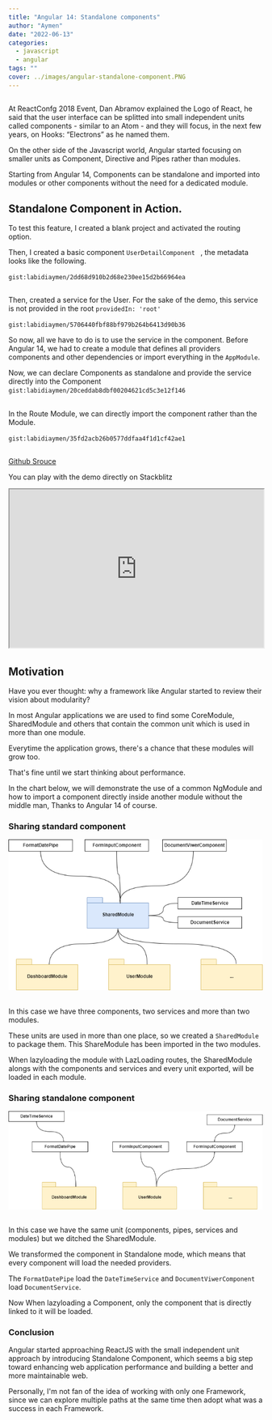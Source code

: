 ```yaml
---
title: "Angular 14: Standalone components"
author: "Aymen"
date: "2022-06-13"
categories:
  - javascript
  - angular
tags: ""
cover: ../images/angular-standalone-component.PNG
---
```


##

At ReactConfg 2018 Event, Dan Abramov explained the Logo of React, he said that the user interface can be splitted into small independent units called components - similar to an Atom - and they will focus, in the next few years, on Hooks: “Electrons” as he named them.
 
On the other side of the Javascript world, Angular started focusing on smaller units as Component, Directive and Pipes rather than modules.
 
Starting from Angular 14, Components can be standalone and imported into modules or other components without the need for a dedicated module.

## Standalone Component in Action.

To test this feature, I created a blank project and activated the routing option.
 
Then, I created a basic component `UserDetailComponent ` , the metadata looks like the following.

`gist:labidiaymen/2dd68d910b2d68e230ee15d2b66964ea`

##
 
Then, created a service for the User.
For the sake of the demo, this service is not provided in the root `providedIn: 'root'`

`gist:labidiaymen/5706440fbf88bf979b264b6413d90b36`

So now, all we have to do is to use the service in the component. Before Angular 14, we had to create a module that defines all providers components and other dependencies or import everything in the `AppModule`.

Now, we can declare Components as standalone and provide the service directly into the Component
`gist:labidiaymen/20ceddab8dbf00204621cd5c3e12f146`

##

In the Route Module, we can directly import the component rather than the Module.

`gist:labidiaymen/35fd2acb26b0577ddfaa4f1d1cf42ae1`

##

[Github Srouce](https://github.com/labidiaymen/angular-standalone-components)

<!-- [Demo on Stackblitz](https://stackblitz.com/github/labidiaymen/angular-standalone-components) -->

You can play with the demo directly on Stackblitz

<iframe style="width: 100%;height: 313px;" src="https://stackblitz.com/edit/github-vpsfla?embed=1&file=src/app/user-detail/user-detail.component.ts"></iframe>

## Motivation

Have you ever thought: why a framework like Angular started to review their vision about modularity?

In most Angular applications we are used to find some CoreModule, SharedModule and others that contain the common unit which is used in more than one module.


Everytime the application grows, there's a chance that these modules will grow too.

That's fine until we start thinking about performance.
 
In the chart below, we will demonstrate the use of a common NgModule and how to import a component directly inside another module without the middle man, Thanks to Angular 14 of course.

### Sharing standard component

![aa](/images/Angular-14-Standalone-components-1.drawio.png)
##
In this case we have three components, two services and more than two modules.

These units are used in more than one place, so we created a ``SharedModule`` to package them.
This ShareModule has been imported in the two modules.
 
When lazyloading the module with LazLoading routes, the SharedModule alongs with the components and services and every unit exported, will be loaded in each module.

### Sharing standalone component

![aa](/images/Angular-14-Standalone-components-2.drawio.png)

##

In this case we have the same unit (components, pipes, services and modules) but we ditched the SharedModule.

We transformed the component in Standalone mode, which means that every component will load the needed providers.

The ``FormatDatePipe`` load the ``DateTimeService`` and ``DocumentViwerComponent`` load ``DocumentService``.

Now When lazyloading a Component, only the component that is directly linked to it will be loaded.

### Conclusion

Angular started approaching ReactJS with the small independent unit approach by introducing Standalone Component, which seems a big step toward enhancing web application performance and building a better and more maintainable web.

Personally, I'm not fan of the idea of working with only one Framework, since we can explore multiple paths at the same time then adopt what was a success in each Framework.
